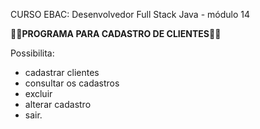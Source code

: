 CURSO EBAC: Desenvolvedor Full Stack Java - módulo 14

:open_file_folder::pencil:**PROGRAMA PARA CADASTRO DE CLIENTES**:pencil::open_file_folder:

Possibilita: 
- cadastrar clientes
- consultar os cadastros
- excluir
- alterar cadastro
- sair.

